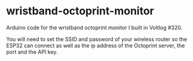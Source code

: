 # wristband-octoprint-monitor
Arduino code for the wristband octoprint monitor I built in Voltlog #320.

You will need to set the SSID and password of your wireless router so the ESP32 can connect as well as the ip address of the Octoprint server, the port and the API key.
